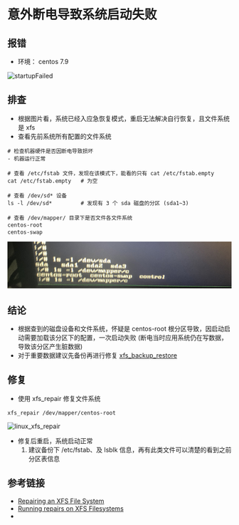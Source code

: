 # 意外断电导致系统启动失败

## 报错

- 环境： centos 7.9

![startupFailed](../png/linux_startupFailed.png)

## 排查

- 根据图片看，系统已经入应急恢复模式，重启无法解决自行恢复，且文件系统是 xfs
- 查看先前系统所有配置的文件系统

```shell
# 检查机器硬件是否因断电导致损坏
- 机器运行正常

# 查看 /etc/fstab 文件，发现在该模式下，能看的只有 cat /etc/fstab.empty
cat /etc/fstab.empty   # 为空

# 查看 /dev/sd* 设备
ls -l /dev/sd*         # 发现有 3 个 sda 磁盘的分区 (sda1~3)

# 查看 /dev/mapper/ 目录下是否文件各文件系统
centos-root
centos-swap
```
![inux_disk_filesystem](../png/linux_disk_filesystem.png)

## 结论

- 根据查到的磁盘设备和文件系统，怀疑是 centos-root 根分区导致，因启动启动需要加载该分区下的配置，一次启动失败 (断电当时应用系统仍在写数据，导致该分区产生脏数据)
- 对于重要数据建议先备份再进行修复 [xfs_backup_restore][Backing Up and Restoring XFS File Systems]

## 修复

- 使用 xfs_repair 修复文件系统

```shell
xfs_repair /dev/mapper/centos-root
```

![linux_xfs_repair](../png/linux_xfs_repair.png)

- 修复后重启，系统启动正常
  1. 建议备份下 /etc/fstab、及 lsblk 信息，再有此类文件可以清楚的看到之前分区表信息

## 参考链接

- [Repairing an XFS File System](https://access.redhat.com/documentation/en-us/red_hat_enterprise_linux/7/html/storage_administration_guide/xfsrepair)
- [Running repairs on XFS Filesystems](https://www.thegeekdiary.com/running-repairs-on-xfs-filesystems/)
- [Backing Up and Restoring XFS File Systems]: https://access.redhat.com/documentation/en-us/red_hat_enterprise_linux/7/html/storage_administration_guide/xfsbackuprestore
